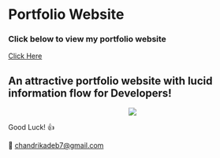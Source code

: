 # Portfolio Website

### Click below to view my portfolio website
[Click Here](https://chandrikadeb7.github.io/)

## An attractive portfolio website with lucid information flow for Developers!


<p align="center"> 
  <kbd>
  	<a href="https://dilip.kumar.github.io/" target="_blank">
		<img src="image.pn"></img>
	</a>
  </kbd>
</p>

Good Luck! :+1: 

:e-mail: chandrikadeb7@gmail.com

